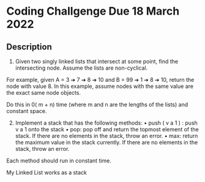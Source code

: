 # Coding Challgenge Due 18 March 2022

## Description

1) Given two singly linked lists that intersect at some point, find the intersecting node. Assume the lists are non-cyclical.

For example, given A = 3 ➔ 7 ➔ 8 ➔ 10 and B = 99 ➔ 1 ➔ 8 ➔ 10, return the node with value 8. In this example, assume nodes with the same value are the exact same node objects.

Do this in 0( m + n) time (where m and n are the lengths of the lists) and constant space.

2) Implement a stack that has the following methods:
• push ( v a 1 ) : push v a 1 onto the stack
• pop: pop off and return the topmost element of the stack. If there are no elements in the stack, throw an error.
• max: return the maximum value in the stack currently. If there are no elements in the stack, throw an error.

Each method should run in constant time.

My Linked List works as a stack
